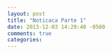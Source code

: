 ```yaml
---
layout: post
title: "Noticaca Parte 1"
date: 2013-12-03 14:29:40 -0500
comments: true
categories: 
---
```

